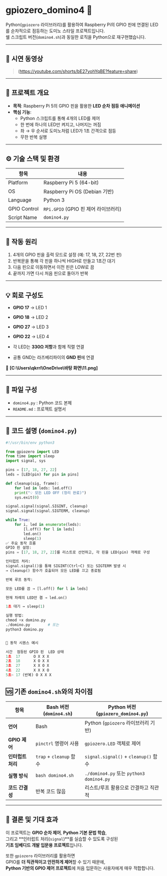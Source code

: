 # gpiozero_domino4 🔁

Python(`gpiozero` 라이브러리)를 활용하여 Raspberry Pi의 GPIO 핀에 연결된 LED를 순차적으로 점등하는 도미노 스타일 프로젝트입니다.  
쉘 스크립트 버전(`domino4.sh`)과 동일한 로직을 Python으로 재구현했습니다.

---


## 🔴 시연 동영상  
> (https://youtube.com/shorts/bE27yohYqBE?feature=share)

---

## 📌 프로젝트 개요

- **목적**: Raspberry Pi 5의 GPIO 핀을 활용한 **LED 순차 점등 애니메이션**
- **핵심 기능**:
  - Python 스크립트를 통해 4개의 LED를 제어
  - 한 번에 하나의 LED만 켜지고, 나머지는 꺼짐
  - 좌 → 우 순서로 도미노처럼 LED가 1초 간격으로 점등
  - 무한 반복 실행

---

## ⚙️ 기술 스택 및 환경

| 항목             | 내용                              |
|------------------|-----------------------------------|
| Platform         | Raspberry Pi 5 (64-bit)           |
| OS               | Raspberry Pi OS (Debian 기반)     |
| Language         | Python 3                          |
| GPIO Control     | `RPi.GPIO` (GPIO 핀 제어 라이브러리) |
| Script Name      | `domino4.py`                      |

---

## 🧠 작동 원리

1. 4개의 GPIO 핀을 출력 모드로 설정 (예: 17, 18, 27, 22번 핀)
2. 반복문을 통해 각 핀을 하나씩 HIGH로 만들고 1초간 대기
3. 다음 핀으로 이동하면서 이전 핀은 LOW로 끔
4. 끝까지 가면 다시 처음 핀으로 돌아가 반복

---


## 💡 회로 구성도


- **GPIO 17** → LED 1
- **GPIO 18** → LED 2  
- **GPIO 27** → LED 3  
- **GPIO 22** → LED 4  

- 각 LED는 **330Ω 저항**과 함께 직렬 연결
- 공통 GND는 라즈베리파이의 **GND 핀**에 연결

📸 **[C:\Users\qkrrl\OneDrive\바탕 화면\11.png]**

---



## 📂 파일 구성

- `domino4.py` : Python 코드 본체  
- `README.md` : 프로젝트 설명서  

---

## 🧠 코드 설명 (`domino4.py`)

```python
#!/usr/bin/env python3

from gpiozero import LED
from time import sleep
import signal, sys

pins = [17, 18, 27, 22]
leds = [LED(pin) for pin in pins]

def cleanup(sig, frame):
    for led in leds: led.off()
    print("💡 모든 LED OFF (정리 완료)")
    sys.exit(0)

signal.signal(signal.SIGINT, cleanup)
signal.signal(signal.SIGTERM, cleanup)

while True:
    for i, led in enumerate(leds):
        [l.off() for l in leds]
        led.on()
        sleep(1)
✅ 주요 동작 흐름
GPIO 핀 설정:
pins = [17, 18, 27, 22]를 리스트로 선언하고, 각 핀을 LED(pin) 객체로 구성

인터럽트 처리:
signal.signal()을 통해 SIGINT(Ctrl+C) 또는 SIGTERM 발생 시
→ cleanup() 함수가 호출되어 모든 LED를 끄고 종료됨

반복 루프 동작:

모든 LED를 끔 → [l.off() for l in leds]

현재 차례의 LED만 켬 → led.on()

1초 대기 → sleep(1)

실행 방법:
chmod +x domino.py
./domino.py        # 또는
python3 domino.py


🔁 동작 시퀀스 예시

시간	점등된 GPIO 핀	LED 상태
1초	17		O X X X
2초	18		X O X X
3초	27		X X O X
4초	22		X X X O
5초~	17 (반복)	O X X X


```

## 🆚 기존 `domino4.sh`와의 차이점

| 항목             | Bash 버전 (`domino4.sh`)         | Python 버전 (`gpiozero_domino4.py`)         |
|------------------|----------------------------------|----------------------------------------------|
| **언어**         | Bash                             | Python (`gpiozero` 라이브러리 기반)          |
| **GPIO 제어**    | `pinctrl` 명령어 사용             | `gpiozero.LED` 객체로 제어                   |
| **인터럽트 처리**| `trap` + `cleanup` 함수           | `signal.signal()` + `cleanup()` 함수         |
| **실행 방식**    | `bash domino4.sh`                 | `./domino4.py` 또는 `python3 domino4.py`     |
| **코드 간결성**  | 반복 코드 많음                    | 리스트/루프 활용으로 간결하고 직관적        |

---

## 🧾 결론 및 기대 효과

이 프로젝트는 **GPIO 순차 제어**, **Python 기본 문법 학습**,  
그리고 **인터럽트 처리(`signal`)**를 실습할 수 있도록 구성된  
**기초 임베디드 개발 입문용 프로젝트**입니다.

또한 `gpiozero` 라이브러리를 활용하면  
GPIO를 **더 직관적이고 안전하게 제어**할 수 있기 때문에,  
**Python 기반의 GPIO 제어 프로젝트**에 처음 입문하는 사용자에게 매우 적합합니다.

